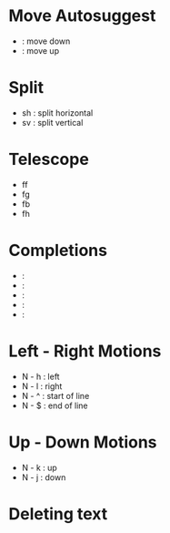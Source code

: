 # Move Autosuggest
-   <C-n> : move down
-   <C-p> : move up

# Split
-   <leader>sh : split horizontal
-   <leader>sv : split vertical

# Telescope
-   <leader>ff
-   <leader>fg
-   <leader>fb
-   <leader>fh

# Completions
-   <C-b> :
-   <C-f> :
-   <C-o> :
-   <C-e> :
-   <CR> :

# Left - Right Motions
-   N - h : left 
-   N - l : right
-   N - ^ : start of line
-   N - $ : end of line

# Up - Down Motions
-   N - k : up
-   N - j : down

# Deleting text

